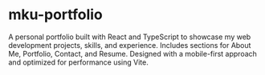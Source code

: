 # mku-portfolio
A personal portfolio built with React and TypeScript to showcase my web development projects, skills, and experience. Includes sections for About Me, Portfolio, Contact, and Resume. Designed with a mobile-first approach and optimized for performance using Vite.
